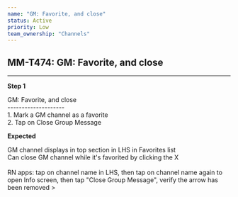 ```yaml
---
name: "GM: Favorite, and close"
status: Active
priority: Low
team_ownership: "Channels"
---
```


## MM-T474: GM: Favorite, and close

---

**Step 1**

GM: Favorite, and close\
\--------------------\
1\. Mark a GM channel as a favorite\
2\. Tap on Close Group Message

**Expected**

GM channel displays in top section in LHS in Favorites list\
Can close GM channel while it's favorited by clicking the X\
\
RN apps: tap on channel name in LHS, then tap on channel name again to open Info screen, then tap "Close Group Message", verify the arrow has been removed >
